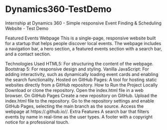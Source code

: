 # Dynamics360-TestDemo
Internship at Dynamics 360 - Simple responsive Event Finding &amp; Scheduling Website - Test Demo

Featured Events Webpage
This is a single-page, responsive website built for a startup that helps people discover local events. The webpage includes a navigation bar, a hero section, a featured events section with a search bar, and a contact section.

Technologies Used
HTML5: For structuring the content of the webpage.
Bootstrap 5: For responsive design and styling.
Vanilla JavaScript: For adding interactivity, such as dynamically loading event cards and enabling the search functionality.
Hosted on GitHub Pages: A tool for hosting static websites directly from a GitHub repository.
How to Run the Project
Locally
Download or clone the repository.
Open the index.html file in a web browser.
On GitHub Pages
Create a new repository on GitHub.
Upload the index.html file to the repository.
Go to the repository settings and enable GitHub Pages, selecting the main branch as the source.
Access the webpage at https://<your-username>.github.io/<repository-name>/.
Extra Features
A search bar that filters events by name in real-time as the user types.
A footer with a copyright notice for a professional touch.
